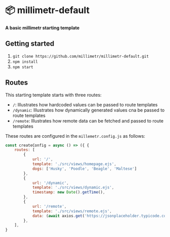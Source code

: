 # 📦 millimetr-default

**A basic millimetr starting template**

## Getting started

1. `git clone https://github.com/millimetr/millimetr-default.git`
2. `npm install`
3. `npm start`

## Routes

This starting template starts with three routes:

- `/`: Illustrates how hardcoded values can be passed to route templates
- `/dynamic`: Illustrates how dynamically generated values cna be passed to route templates
- `/remote`: Illustrates how remote data can be fetched and passed to route templates

These routes are configured in the `millemetr.config.js` as follows:

```js
const createConfig = async () => ({ {
    routes: [
        {
            url: '/',
            template: './src/views/homepage.ejs',
            dogs: ['Husky', 'Poodle', 'Beagle', 'Maltese']
        },
        {
            url: '/dynamic',
            template: './src/views/dynamic.ejs',
            timestamp: new Date().getTime(),
        },
        {
            url: '/remote',
            template: './src/views/remote.ejs',
            data: (await axios.get('https://jsonplaceholder.typicode.com/posts')).data,
        },
    ],
}
```
